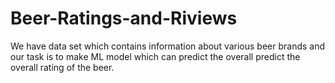 # Beer-Ratings-and-Riviews
We have data set which contains information about various beer brands and our task is to make ML model which can predict the overall predict the overall rating of the beer.
